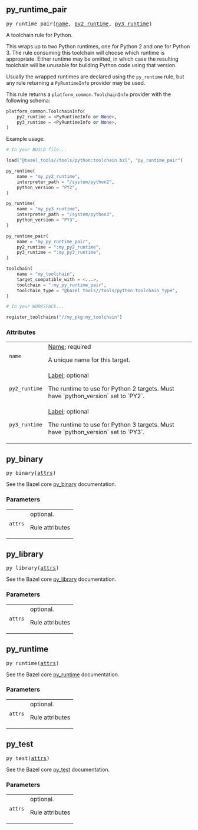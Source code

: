 <!-- Generated with Stardoc: http://skydoc.bazel.build -->

<a name="#py_runtime_pair"></a>

## py_runtime_pair

<pre>
py_runtime_pair(<a href="#py_runtime_pair-name">name</a>, <a href="#py_runtime_pair-py2_runtime">py2_runtime</a>, <a href="#py_runtime_pair-py3_runtime">py3_runtime</a>)
</pre>

A toolchain rule for Python.

This wraps up to two Python runtimes, one for Python 2 and one for Python 3.
The rule consuming this toolchain will choose which runtime is appropriate.
Either runtime may be omitted, in which case the resulting toolchain will be
unusable for building Python code using that version.

Usually the wrapped runtimes are declared using the `py_runtime` rule, but any
rule returning a `PyRuntimeInfo` provider may be used.

This rule returns a `platform_common.ToolchainInfo` provider with the following
schema:

```python
platform_common.ToolchainInfo(
    py2_runtime = <PyRuntimeInfo or None>,
    py3_runtime = <PyRuntimeInfo or None>,
)
```

Example usage:

```python
# In your BUILD file...

load("@bazel_tools//tools/python:toolchain.bzl", "py_runtime_pair")

py_runtime(
    name = "my_py2_runtime",
    interpreter_path = "/system/python2",
    python_version = "PY2",
)

py_runtime(
    name = "my_py3_runtime",
    interpreter_path = "/system/python3",
    python_version = "PY3",
)

py_runtime_pair(
    name = "my_py_runtime_pair",
    py2_runtime = ":my_py2_runtime",
    py3_runtime = ":my_py3_runtime",
)

toolchain(
    name = "my_toolchain",
    target_compatible_with = <...>,
    toolchain = ":my_py_runtime_pair",
    toolchain_type = "@bazel_tools//tools/python:toolchain_type",
)
```

```python
# In your WORKSPACE...

register_toolchains("//my_pkg:my_toolchain")
```


### Attributes

<table class="params-table">
  <colgroup>
    <col class="col-param" />
    <col class="col-description" />
  </colgroup>
  <tbody>
    <tr id="py_runtime_pair-name">
      <td><code>name</code></td>
      <td>
        <a href="https://bazel.build/docs/build-ref.html#name">Name</a>; required
        <p>
          A unique name for this target.
        </p>
      </td>
    </tr>
    <tr id="py_runtime_pair-py2_runtime">
      <td><code>py2_runtime</code></td>
      <td>
        <a href="https://bazel.build/docs/build-ref.html#labels">Label</a>; optional
        <p>
          The runtime to use for Python 2 targets. Must have `python_version` set to
`PY2`.
        </p>
      </td>
    </tr>
    <tr id="py_runtime_pair-py3_runtime">
      <td><code>py3_runtime</code></td>
      <td>
        <a href="https://bazel.build/docs/build-ref.html#labels">Label</a>; optional
        <p>
          The runtime to use for Python 3 targets. Must have `python_version` set to
`PY3`.
        </p>
      </td>
    </tr>
  </tbody>
</table>


<a name="#py_binary"></a>

## py_binary

<pre>
py_binary(<a href="#py_binary-attrs">attrs</a>)
</pre>

See the Bazel core [py_binary](https://docs.bazel.build/versions/master/be/python.html#py_binary) documentation.

### Parameters

<table class="params-table">
  <colgroup>
    <col class="col-param" />
    <col class="col-description" />
  </colgroup>
  <tbody>
    <tr id="py_binary-attrs">
      <td><code>attrs</code></td>
      <td>
        optional.
        <p>
          Rule attributes
        </p>
      </td>
    </tr>
  </tbody>
</table>


<a name="#py_library"></a>

## py_library

<pre>
py_library(<a href="#py_library-attrs">attrs</a>)
</pre>

See the Bazel core [py_library](https://docs.bazel.build/versions/master/be/python.html#py_library) documentation.

### Parameters

<table class="params-table">
  <colgroup>
    <col class="col-param" />
    <col class="col-description" />
  </colgroup>
  <tbody>
    <tr id="py_library-attrs">
      <td><code>attrs</code></td>
      <td>
        optional.
        <p>
          Rule attributes
        </p>
      </td>
    </tr>
  </tbody>
</table>


<a name="#py_runtime"></a>

## py_runtime

<pre>
py_runtime(<a href="#py_runtime-attrs">attrs</a>)
</pre>

See the Bazel core [py_runtime](https://docs.bazel.build/versions/master/be/python.html#py_runtime) documentation.

### Parameters

<table class="params-table">
  <colgroup>
    <col class="col-param" />
    <col class="col-description" />
  </colgroup>
  <tbody>
    <tr id="py_runtime-attrs">
      <td><code>attrs</code></td>
      <td>
        optional.
        <p>
          Rule attributes
        </p>
      </td>
    </tr>
  </tbody>
</table>


<a name="#py_test"></a>

## py_test

<pre>
py_test(<a href="#py_test-attrs">attrs</a>)
</pre>

See the Bazel core [py_test](https://docs.bazel.build/versions/master/be/python.html#py_test) documentation.

### Parameters

<table class="params-table">
  <colgroup>
    <col class="col-param" />
    <col class="col-description" />
  </colgroup>
  <tbody>
    <tr id="py_test-attrs">
      <td><code>attrs</code></td>
      <td>
        optional.
        <p>
          Rule attributes
        </p>
      </td>
    </tr>
  </tbody>
</table>


